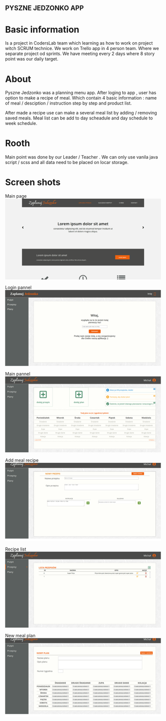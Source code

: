 ## PYSZNE JEDZONKO APP
# Basic information
Is a project in CodersLab team which learning as how to work on project witch SCRUM technice.
We work on Trello app in 4 person team. Where we separate project od sprints. We have meeting every 2 days where 8 story point was our daily target.

# About
Pyszne Jedzonko was a planning menu app. After loging to app , user has option to make a recipe of meal. Which contain 4 basic information : name of meal / desciption / instruction step by step and product list.

After made a recipe use can make a several meal list by adding / removing saved meals.
Meal list can be add to day scheadule and day schedule to week schedule.

# Rooth
Main point was done by our Leader / Teacher . We can only use vanila java script / scss and all data need to be placed on locar storage.

# Screen shots

Main page
![Main page](https://github.com/MIBuczek/PyszneJedzonko/blob/master/main%20website.png)

Login pannel
![login pannel](https://github.com/MIBuczek/PyszneJedzonko/blob/master/login%20.png)

Main pannel
![main pannel](https://github.com/MIBuczek/PyszneJedzonko/blob/master/main%20pannel.png)

Add meal recipe
![add recipe](https://github.com/MIBuczek/PyszneJedzonko/blob/master/add%20new%20recipe%20pannel.png)

Recipe list
![recipes list](https://github.com/MIBuczek/PyszneJedzonko/blob/master/List%20meal%20recipe.png)

New meal plan
![new meal plan](https://github.com/MIBuczek/PyszneJedzonko/blob/master/add%20new%20meal%20list.png)
